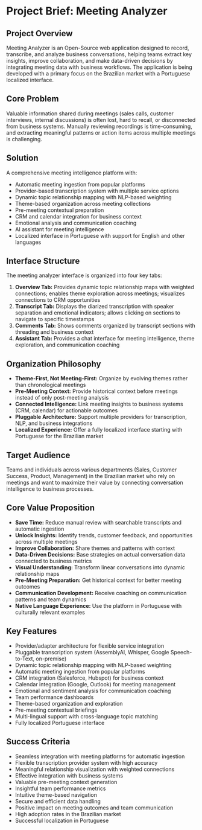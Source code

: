 # Project Brief: Meeting Analyzer

## Project Overview
Meeting Analyzer is an Open-Source web application designed to record, transcribe, and analyze business conversations, helping teams extract key insights, improve collaboration, and make data-driven decisions by integrating meeting data with business workflows. The application is being developed with a primary focus on the Brazilian market with a Portuguese localized interface.

## Core Problem
Valuable information shared during meetings (sales calls, customer interviews, internal discussions) is often lost, hard to recall, or disconnected from business systems. Manually reviewing recordings is time-consuming, and extracting meaningful patterns or action items across multiple meetings is challenging.

## Solution
A comprehensive meeting intelligence platform with:
- Automatic meeting ingestion from popular platforms
- Provider-based transcription system with multiple service options
- Dynamic topic relationship mapping with NLP-based weighting
- Theme-based organization across meeting collections
- Pre-meeting contextual preparation
- CRM and calendar integration for business context
- Emotional analysis and communication coaching
- AI assistant for meeting intelligence
- Localized interface in Portuguese with support for English and other languages

## Interface Structure
The meeting analyzer interface is organized into four key tabs:
1. **Overview Tab:** Provides dynamic topic relationship maps with weighted connections; enables theme exploration across meetings; visualizes connections to CRM opportunities
2. **Transcript Tab:** Displays the diarized transcription with speaker separation and emotional indicators; allows clicking on sections to navigate to specific timestamps
3. **Comments Tab:** Shows comments organized by transcript sections with threading and business context
4. **Assistant Tab:** Provides a chat interface for meeting intelligence, theme exploration, and communication coaching

## Organization Philosophy
- **Theme-First, Not Meeting-First:** Organize by evolving themes rather than chronological meetings
- **Pre-Meeting Context:** Provide historical context before meetings instead of only post-meeting analysis
- **Connected Intelligence:** Link meeting insights to business systems (CRM, calendar) for actionable outcomes
- **Pluggable Architecture:** Support multiple providers for transcription, NLP, and business integrations
- **Localized Experience:** Offer a fully localized interface starting with Portuguese for the Brazilian market

## Target Audience
Teams and individuals across various departments (Sales, Customer Success, Product, Management) in the Brazilian market who rely on meetings and want to maximize their value by connecting conversation intelligence to business processes.

## Core Value Proposition
- **Save Time:** Reduce manual review with searchable transcripts and automatic ingestion
- **Unlock Insights:** Identify trends, customer feedback, and opportunities across multiple meetings
- **Improve Collaboration:** Share themes and patterns with context
- **Data-Driven Decisions:** Base strategies on actual conversation data connected to business metrics
- **Visual Understanding:** Transform linear conversations into dynamic relationship maps
- **Pre-Meeting Preparation:** Get historical context for better meeting outcomes
- **Communication Development:** Receive coaching on communication patterns and team dynamics
- **Native Language Experience:** Use the platform in Portuguese with culturally relevant examples

## Key Features
- Provider/adapter architecture for flexible service integration
- Pluggable transcription system (AssemblyAI, Whisper, Google Speech-to-Text, on-premise)
- Dynamic topic relationship mapping with NLP-based weighting
- Automatic meeting ingestion from popular platforms
- CRM integration (Salesforce, Hubspot) for business context
- Calendar integration (Google, Outlook) for meeting management
- Emotional and sentiment analysis for communication coaching
- Team performance dashboards
- Theme-based organization and exploration
- Pre-meeting contextual briefings
- Multi-lingual support with cross-language topic matching
- Fully localized Portuguese interface

## Success Criteria
- Seamless integration with meeting platforms for automatic ingestion
- Flexible transcription provider system with high accuracy
- Meaningful relationship visualization with weighted connections
- Effective integration with business systems
- Valuable pre-meeting context generation
- Insightful team performance metrics
- Intuitive theme-based navigation
- Secure and efficient data handling
- Positive impact on meeting outcomes and team communication
- High adoption rates in the Brazilian market
- Successful localization in Portuguese 
